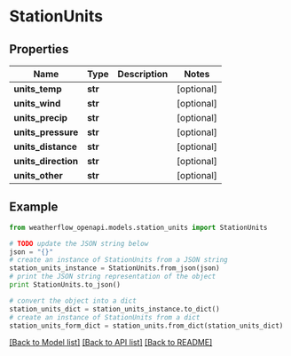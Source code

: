 # StationUnits


## Properties
Name | Type | Description | Notes
------------ | ------------- | ------------- | -------------
**units_temp** | **str** |  | [optional] 
**units_wind** | **str** |  | [optional] 
**units_precip** | **str** |  | [optional] 
**units_pressure** | **str** |  | [optional] 
**units_distance** | **str** |  | [optional] 
**units_direction** | **str** |  | [optional] 
**units_other** | **str** |  | [optional] 

## Example

```python
from weatherflow_openapi.models.station_units import StationUnits

# TODO update the JSON string below
json = "{}"
# create an instance of StationUnits from a JSON string
station_units_instance = StationUnits.from_json(json)
# print the JSON string representation of the object
print StationUnits.to_json()

# convert the object into a dict
station_units_dict = station_units_instance.to_dict()
# create an instance of StationUnits from a dict
station_units_form_dict = station_units.from_dict(station_units_dict)
```
[[Back to Model list]](../README.md#documentation-for-models) [[Back to API list]](../README.md#documentation-for-api-endpoints) [[Back to README]](../README.md)


